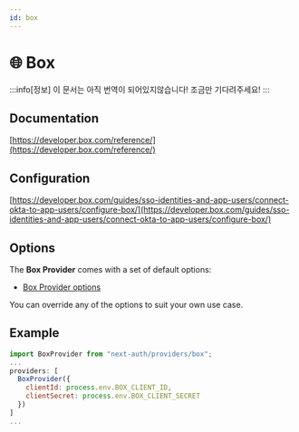 ```yaml
---
id: box
---
```


# 🌐 Box

:::info[정보]
이 문서는 아직 번역이 되어있지않습니다! 조금만 기다려주세요!
:::

## Documentation[](https://next-auth.js.org/providers/box#documentation "Direct link to heading")

[https://developer.box.com/reference/](https://developer.box.com/reference/)

## Configuration[](https://next-auth.js.org/providers/box#configuration "Direct link to heading")

[https://developer.box.com/guides/sso-identities-and-app-users/connect-okta-to-app-users/configure-box/](https://developer.box.com/guides/sso-identities-and-app-users/connect-okta-to-app-users/configure-box/)

## Options[](https://next-auth.js.org/providers/box#options "Direct link to heading")

The **Box Provider** comes with a set of default options:

-   [Box Provider options](https://github.com/nextauthjs/next-auth/blob/v4/packages/next-auth/src/providers/box.js)

You can override any of the options to suit your own use case.

## Example[](https://next-auth.js.org/providers/box#example "Direct link to heading")

```js
import BoxProvider from "next-auth/providers/box";
...
providers: [
  BoxProvider({
    clientId: process.env.BOX_CLIENT_ID,
    clientSecret: process.env.BOX_CLIENT_SECRET
  })
]
...
```
